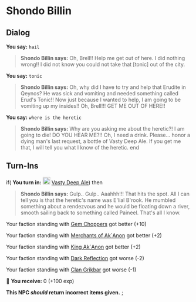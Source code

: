 # Shondo Billin




## Dialog

**You say:** `hail`



>**Shondo Billin says:** Oh, Brell!! Help me get out of here. I did nothing wrong!! I did not know you could not take that [tonic] out of the city.

**You say:** `tonic`



>**Shondo Billin says:** Oh, why did I have to try and help that Erudite in Qeynos? He was sick and vomiting and needed something called Erud's Tonic!! Now just because I wanted to help, I am going to be vomiting up my insides!! Oh, Brell!!! GET ME OUT OF HERE!!

**You say:** `where is the heretic`



>**Shondo Billin says:** Why are you asking me about the heretic?! I am going to die! DO YOU HEAR ME?!! Oh, I need a drink. Please... honor a dying man's last request, a bottle of Vasty Deep Ale. If you get me that, I will tell you what I know of the heretic.
end



## Turn-Ins




if( **You turn in:** <img style="background:url(/static/icons/blank_slot.gif);width:20px;height:20px;" src="/static/icons/item_827.png" alt="" /> <a
                                href="/item/13126" data-url="13126" class="tooltip-link link">Vasty Deep Ale</a>) then


>**Shondo Billin says:** Gulp.. Gulp.. Aaahhh!!! That hits the spot. All I can tell you is that the heretic's name was E'lial B'rook. He mumbled something about a rendezvous and he would be floating down a river, smooth sailing back to something called Paineel. That's all I know.





Your faction standing with [Gem Choppers](/faction/255) got better (<span class='text-success'>+10</span>)


Your faction standing with [Merchants of Ak`Anon](/faction/288) got better (<span class='text-success'>+2</span>)


Your faction standing with [King Ak`Anon](/faction/333) got better (<span class='text-success'>+2</span>)


Your faction standing with [Dark Reflection](/faction/238) got worse (<span class='text-danger'>-2</span>)


Your faction standing with [Clan Grikbar](/faction/1604) got worse (<span class='text-danger'>-1</span>)


 &#127873; **You receive:** 0 (+100 exp)

 

**This NPC *should* return incorrect items given.**
;

